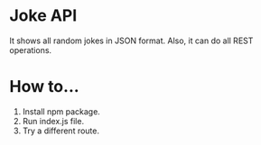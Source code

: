 # Joke API

It shows all random jokes in JSON format. Also, it can do all REST operations.

# How to...

1. Install npm package.
2. Run index.js file.
3. Try a different route.
